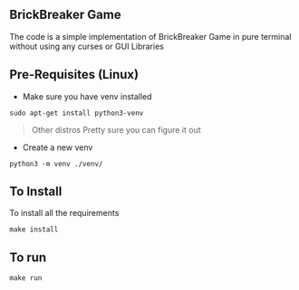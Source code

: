 ## BrickBreaker Game
The code is a simple implementation of BrickBreaker Game in pure terminal without using any curses or GUI Libraries

## Pre-Requisites (Linux)
* Make sure you have venv installed
```
sudo apt-get install python3-venv
```
> Other distros Pretty sure you can figure it out

* Create a new venv
```
python3 -m venv ./venv/
```

## To Install
To install all the requirements
```
make install
```

## To run
```
make run
```
